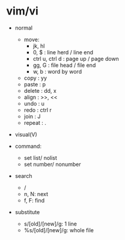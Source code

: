 # vim/vi
- normal
    - move:
        - jk, hl
        - 0, $            : line herd / line end
        - ctrl u, ctrl d : page up   / page down
        - gg, G          : file head / file end
        - w, b           : word by word
    - copy   : yy
    - paste  : p
    - delete : dd, x
    - align  : >>, <<
    - undo   : u
    - redo   : ctrl r
    - join   : J
    - repeat : .

- visual(V)

- command:
    - set list/ nolist
    - set number/ nonumber

- search
    - /
    - n, N: next
    - f, F: find

- substitute
    - s/[old]/[new]/g: 1 line
    - %s/[old]/[new]/g: whole file

